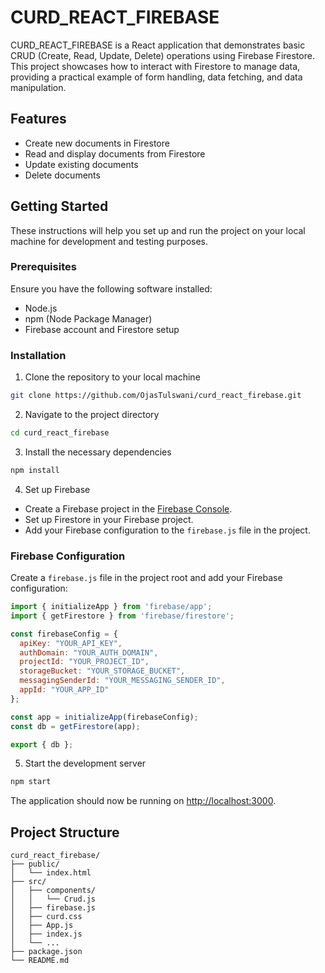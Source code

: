 
# CURD_REACT_FIREBASE

CURD_REACT_FIREBASE is a React application that demonstrates basic CRUD (Create, Read, Update, Delete) operations using Firebase Firestore. This project showcases how to interact with Firestore to manage data, providing a practical example of form handling, data fetching, and data manipulation.

## Features

- Create new documents in Firestore
- Read and display documents from Firestore
- Update existing documents
- Delete documents

## Getting Started

These instructions will help you set up and run the project on your local machine for development and testing purposes.

### Prerequisites

Ensure you have the following software installed:

- Node.js
- npm (Node Package Manager)
- Firebase account and Firestore setup

### Installation

1. Clone the repository to your local machine

```bash
git clone https://github.com/OjasTulswani/curd_react_firebase.git
```

2. Navigate to the project directory

```bash
cd curd_react_firebase
```

3. Install the necessary dependencies

```bash
npm install
```

4. Set up Firebase

- Create a Firebase project in the [Firebase Console](https://console.firebase.google.com/).
- Set up Firestore in your Firebase project.
- Add your Firebase configuration to the `firebase.js` file in the project.

### Firebase Configuration

Create a `firebase.js` file in the project root and add your Firebase configuration:

```javascript
import { initializeApp } from 'firebase/app';
import { getFirestore } from 'firebase/firestore';

const firebaseConfig = {
  apiKey: "YOUR_API_KEY",
  authDomain: "YOUR_AUTH_DOMAIN",
  projectId: "YOUR_PROJECT_ID",
  storageBucket: "YOUR_STORAGE_BUCKET",
  messagingSenderId: "YOUR_MESSAGING_SENDER_ID",
  appId: "YOUR_APP_ID"
};

const app = initializeApp(firebaseConfig);
const db = getFirestore(app);

export { db };
```

5. Start the development server

```bash
npm start
```

The application should now be running on [http://localhost:3000](http://localhost:3000).

## Project Structure

```
curd_react_firebase/
├── public/
│   └── index.html
├── src/
│   ├── components/
│   │   └── Crud.js
│   ├── firebase.js
│   ├── curd.css
│   ├── App.js
│   ├── index.js
│   └── ...
├── package.json
└── README.md
```
